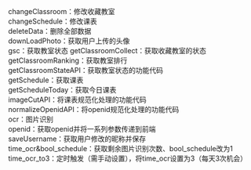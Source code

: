 changeClassroom：修改收藏教室  
changeSchedule：修改课表  
deleteData：删除全部数据  
downLoadPhoto：获取用户上传的头像  
gsc：获取教室状态
getClassroomCollect：获取收藏教室的状态  
getClassroomRanking：获取教室排行  
getClassroomStateAPI：获取教室状态的功能代码  
getSchedule：获取课表  
getScheduleToday：获取今日课表  
imageCutAPI：将课表规范化处理的功能代码  
normalizeOpenidAPI：将openid规范化处理的功能代码  
ocr：图片识别  
openid：获取openid并将一系列参数传递到前端  
saveUsername：获取用户修改的昵称并保存  
time_ocr&bool_schedule：获取剩余图片识别次数、bool_schedule改为1  
time_ocr_to3：定时触发（需手动设置），将time_ocr设置为3（每天3次机会）